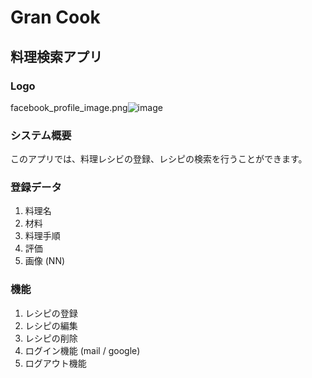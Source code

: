 # Gran Cook

## 料理検索アプリ

### Logo
facebook_profile_image.png![image](https://user-images.githubusercontent.com/27718548/115984647-3331e800-a5e3-11eb-9303-d726653bda01.png)


### システム概要
このアプリでは、料理レシビの登録、レシピの検索を行うことができます。

### 登録データ
1. 料理名
2. 材料
3. 料理手順
4. 評価
5. 画像 (NN)

### 機能  
1. レシピの登録  
2. レシピの編集  
3. レシピの削除  
4. ログイン機能 (mail / google)  
5. ログアウト機能  
